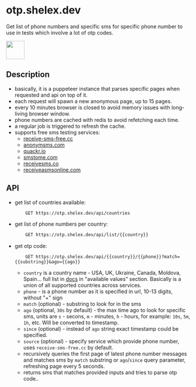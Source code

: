 # otp.shelex.dev

Get list of phone numbers and specific sms for specific phone number to use in tests which involve a lot of otp codes.

<a href="https://otp.shelex.dev/docs"><img src="https://raw.githubusercontent.com/swagger-api/swagger.io/wordpress/images/assets/SW-logo-clr.png" height="50"></a>

## Description

- basically, it is a puppeteer instance that parses specific pages when requested and api on top of it.
- each request will spawn a new anonymous page, up to 15 pages.
- every 10 minutes browser is closed to avoid memory issues with long-living browser window.
- phone numbers are cached with redis to avoid refetching each time.
- a regular job is triggered to refresh the cache.
- supports free sms testing services:
  - [receive-sms-free.cc](https://receive-sms-free.cc/)
  - [anonymsms.com](https://anonymsms.com/)
  - [quackr.io](https://quackr.io/temporary-numbers)
  - [smstome.com](https://smstome.com/)
  - [receivesms.co](https://www.receivesms.co/)
  - [receiveasmsonline.com](https://receiveasmsonline.com/)

## API

- get list of countries available:
  ```bash
      GET https://otp.shelex.dev/api/countries
  ```
- get list of phone numbers per country:
  ```bash
      GET https://otp.shelex.dev/api/list/{{country}}
  ```
- get otp code:
  ```
      GET https://otp.shelex.dev/api/{{country}}/{{phone}}?match={{substring}}&ago={{ago}}
  ```
  - `country` is a country name - USA, UK, Ukraine, Canada, Moldova, Spain... full list in [docs](https://otp.shelex.dev/docs/static/index.html) in "available values" section. Basically is a union of all supported countries across services.
  - `phone` - is a phone number as it is specified in url, 10-13 digits, without "+" sign
  - `match` (optional) - substring to look for in the sms
  - `ago` (optional, `30s` by default) - the max time ago to look for specific sms, units are `s` - secons, `m` - minutes, `h` - hours, for example: `10s`, `5m`, `1h`, etc. Will be converted to timestamp.
  - `since` (optional) - instead of `ago` string exact timestamp could be specified.
  - `source` (optional) - specify service which provide phone number, uses `receive-sms-free.cc` by default.
  - recursively queries the first page of latest phone number messages and matches sms by `match` substring or `ago`/`since` query parameter, refreshing page every 5 seconds.
  - returns sms that matches provided inputs and tries to parse otp code..
